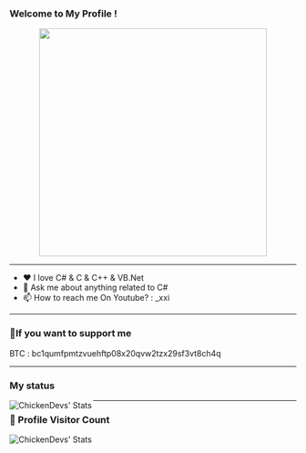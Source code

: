 ### Welcome to My **Profile** !

<p align="center">
<a href="#"><img src="https://github.com/M6YR/M6YR/assets/117858901/0169f933-00ff-45ff-8853-ef8c27d9bb80" height="400"></a>
</p>

---

- ❤ I love C# & C & C++ & VB.Net
- 💬 Ask me about anything related to C#
- 📫 How to reach me On Youtube? : _xxi

---

### 💸If you want to support me

BTC : bc1qumfpmtzvuehftp08x20qvw2tzx29sf3vt8ch4q

---

### My status

<img align="left" alt="ChickenDevs' Stats" src="https://github-readme-stats.vercel.app/api?username=M6YR&count_private=true&show_icons=true&theme=radical">

---
### 📍 Profile Visitor Count
<img align="left" alt="ChickenDevs' Stats" src="https://profile-counter.glitch.me/M6YR/count.svg">
